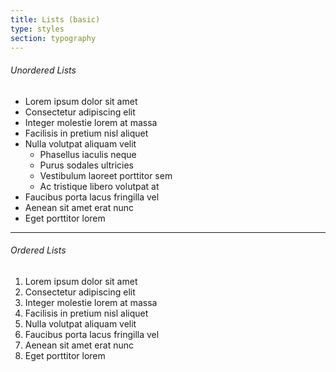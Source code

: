 ```yaml
---
title: Lists (basic)
type: styles
section: typography
---
```


<h6>Unordered Lists</h6>

<ul> <li>Lorem ipsum dolor sit amet</li> <li>Consectetur adipiscing elit</li> <li>Integer molestie lorem at massa</li> <li>Facilisis in pretium nisl aliquet</li> <li>Nulla volutpat aliquam velit <ul> <li>Phasellus iaculis neque</li> <li>Purus sodales ultricies</li> <li>Vestibulum laoreet porttitor sem</li> <li>Ac tristique libero volutpat at</li> </ul> </li> <li>Faucibus porta lacus fringilla vel</li> <li>Aenean sit amet erat nunc</li> <li>Eget porttitor lorem</li> </ul>

<hr/>

<h6>Ordered Lists</h6>

<ol> <li>Lorem ipsum dolor sit amet</li> <li>Consectetur adipiscing elit</li> <li>Integer molestie lorem at massa</li> <li>Facilisis in pretium nisl aliquet</li> <li>Nulla volutpat aliquam velit</li> <li>Faucibus porta lacus fringilla vel</li> <li>Aenean sit amet erat nunc</li> <li>Eget porttitor lorem</li> </ol>